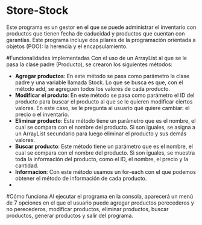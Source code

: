 # Store-Stock
Este programa es un gestor en el que se puede administrar el inventario con productos que tienen fecha de caducidad y productos que cuentan con garantías. Este programa incluye dos pilares de la programación orientada a objetos (POO): la herencia y el encapsulamiento.

#Funcionalidades implementadas
Con el uso de un ArrayList al que se le pasa la clase padre (Producto), se crearon los siguientes métodos:
- **Agregar productos**: En este método se pasa como parámetro la clase padre y una variable llamada Stock. Lo que se busca es que, con el método add, se agreguen todos los valores de cada producto.
- **Modificar el produto**: En este método se pasa como parámetro el ID del producto para buscar el producto al que se le quieren modificar ciertos valores. En este caso, se le pregunta al usuario qué quiere cambiar: el precio o el inventario.
- **Eliminar producto**: Este método tiene un parámetro que es el nombre, el cual se compara con el nombre del producto. Si son iguales, se asigna a un ArrayList secundario para luego eliminar el producto y sus demás valores.
- **Buscar producto**: Este método tiene un parámetro que es el nombre, el cual se compara con el nombre del producto. Si son iguales, se muestra toda la información del producto, como el ID, el nombre, el precio y la cantidad.
- **Informacion**: Con este método usamos un for-each con el que podemos obtener el método de información de cada producto.
- 
#Cómo funciona
Al ejecutar el programa en la consola, aparecerá un menú de 7 opciones en el que el usuario puede agregar productos perecederos y no perecederos, modificar productos, eliminar productos, buscar productos, generar productos y salir del programa.

